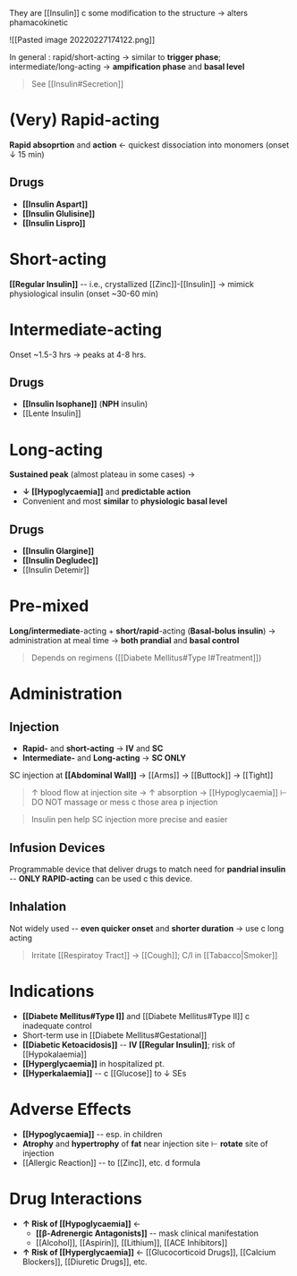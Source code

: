 They are [[Insulin]] c some modification to the structure → alters phamacokinetic

![[Pasted image 20220227174122.png]]

In general : rapid/short-acting → similar to **trigger phase**; intermediate/long-acting → **ampification phase** and **basal level**

> See [[Insulin#Secretion]]

# (Very) Rapid-acting
**Rapid absoprtion** and **action** ← quickest dissociation into monomers (onset ↓ 15 min)

## Drugs
- **[[Insulin Aspart]]**
- **[[Insulin Glulisine]]**
- **[[Insulin Lispro]]**

# Short-acting
**[[Regular Insulin]]** -- i.e., crystallized [[Zinc]]-[[Insulin]] → mimick physiological insulin (onset ~30-60 min)

# Intermediate-acting
Onset ~1.5-3 hrs → peaks at 4-8 hrs.

## Drugs
- **[[Insulin Isophane]]** (**NPH** insulin)
- [[Lente Insulin]]

# Long-acting
**Sustained peak** (almost plateau in some cases) →
- **↓ [[Hypoglycaemia]]** and **predictable action**
- Convenient and most **similar** to **physiologic basal level**

## Drugs
- **[[Insulin Glargine]]** 
- **[[Insulin Degludec]]**
- [[Insulin Detemir]]

# Pre-mixed
**Long/intermediate**-acting + **short/rapid**-acting (**Basal-bolus insulin**) → administration at meal time → **both prandial** and **basal control**

> Depends on regimens ([[Diabete Mellitus#Type I#Treatment]])

# Administration
## Injection
- **Rapid-** and **short-acting** → **IV** and **SC**
- **Intermediate-** and **Long-acting** → **SC ONLY**

SC injection at **[[Abdominal Wall]]** → [[Arms]] → [[Buttock]] → [[Tight]] 
> ↑ blood flow at injection site → ↑ absorption → [[Hypoglycaemia]] ⊢ DO NOT massage or mess c those area p injection

> Insulin pen help SC injection more precise and easier

## Infusion Devices
Programmable device that deliver drugs to match need for **pandrial insulin** -- **ONLY RAPID-acting** can be used c this device.

## Inhalation
Not widely used -- **even quicker onset** and **shorter duration** → use c long acting

> Irritate [[Respiratoy Tract]] → [[Cough]]; C/I in [[Tabacco|Smoker]]

# Indications
- **[[Diabete Mellitus#Type I]]** and [[Diabete Mellitus#Type II]] c inadequate control
- Short-term use in [[Diabete Mellitus#Gestational]]
- **[[Diabetic Ketoacidosis]]** -- **IV [[Regular Insulin]]**; risk of [[Hypokalaemia]]
- **[[Hyperglycaemia]]** in hospitalized pt.
- **[[Hyperkalaemia]]** -- c [[Glucose]] to ↓ SEs

# Adverse Effects
- **[[Hypoglycaemia]]** -- esp. in children
- **Atrophy** and **hypertrophy** of **fat** near injection site ⊢ **rotate** site of injection
- [[Allergic Reaction]] -- to [[Zinc]], etc. d formula

# Drug Interactions
- **↑ Risk of [[Hypoglycaemia]]** ←
	- **[[β-Adrenergic Antagonists]]** -- mask clinical manifestation
	- [[Alcohol]], [[Aspirin]], [[Lithium]], [[ACE Inhibitors]]
- **↑ Risk of [[Hyperglycaemia]]** ← [[Glucocorticoid Drugs]], [[Calcium Blockers]], [[Diuretic Drugs]], etc.
